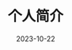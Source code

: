 ---
title: 个人简介
date: 2023-10-22
aubot: dydy
portrait: 'https://github.com/Xdydy/Xdydy.github.io/blob/main/source/images/portrait.jpg?raw=true'
describe: ''
type: "about"
layout: "about"
comments: false
---